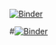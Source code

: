 [![Binder](https://mybinder.org/badge_logo.svg)](https://mybinder.org/v2/gh/anabco/MNO_anabcs/master?urlpath=lab)


#[![Binder](https://mybinder.org/badge_logo.svg)](https://mybinder.org/v2/gh/palmoreck/dockerfiles-for-binder/jupyterlab?#urlpath=lab/tree/analisis-numerico-computo-#cientifico/temas/I.computo_cientifico/1.3.Condicion_de_un_problema_y_estabilidad_de_un_algoritmo.ipynb)
